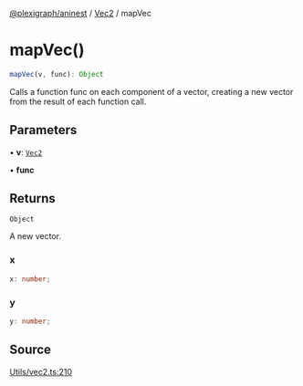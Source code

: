 [@plexigraph/aninest](../../index.md) / [Vec2](../index.md) / mapVec

# mapVec()

```ts
mapVec(v, func): Object
```

Calls a function func on each component of a vector,
creating a new vector from the result of each function call.

## Parameters

• **v**: [`Vec2`](../type-aliases/Vec2.md)

• **func**

## Returns

`Object`

A new vector.

### x

```ts
x: number;
```

### y

```ts
y: number;
```

## Source

[Utils/vec2.ts:210](https://github.com/plexigraph/aninest/blob/c1a56b4/src/Utils/vec2.ts#L210)

